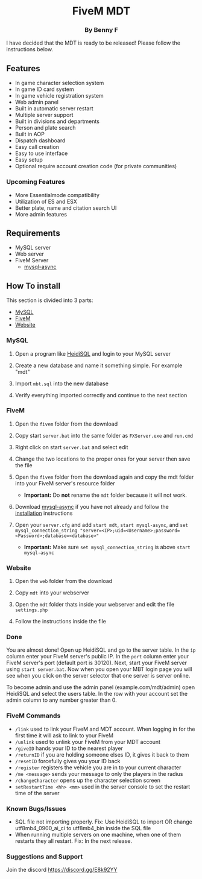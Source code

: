 <p align="center">
<h1 align="center">FiveM MDT</h1>
<h3 align="center">By Benny F</h3>
</p>

I have decided that the MDT is ready to be released! Please follow the instructions below.

## Features
- In game character selection system
- In game ID card system
- In game vehicle registration system
- Web admin panel
- Built in automatic server restart
- Multiple server support
- Built in divisions and departments
- Person and plate search
- Built in AOP
- Dispatch dashboard
- Easy call creation
- Easy to use interface
- Easy setup
- Optional require account creation code (for private communities)

### Upcoming Features
- More Essentialmode compatibility
- Utilization of ES and ESX
- Better plate, name and citation search UI
- More admin features

## Requirements
- MySQL server
- Web server
- FiveM Server
     - [mysql-async](https://github.com/brouznouf/fivem-mysql-async)

## How To install
This section is divided into 3 parts:
- [MySQL](https://github.com/BennyFaelz/FiveM-MDT/blob/master/README.md#mysql)
- [FiveM](https://github.com/BennyFaelz/FiveM-MDT/blob/master/README.md#fivem)
- [Website](https://github.com/BennyFaelz/FiveM-MDT/blob/master/README.md#website)

### MySQL
1. Open a program like [HeidiSQL](https://www.heidisql.com/) and login to your MySQL server

2. Create a new database and name it something simple. For example "mdt"

3. Import `mbt.sql` into the new database

4. Verify everything imported correctly and continue to the next section

### FiveM
1. Open the `fivem` folder from the download

2. Copy start `server.bat` into the same folder as `FXServer.exe` and `run.cmd`

3. Right click on start `server.bat` and select edit

4. Change the two locations to the proper ones for your server then save the file

5. Open the `fivem` folder from the download again and copy the mdt folder into your FiveM server's  resource folder

     - **Important:** Do **not** rename the `mdt` folder because it will not work.
     
6. Download [mysql-async](https://github.com/brouznouf/fivem-mysql-async) if you have not already and follow the [installation](https://github.com/brouznouf/fivem-mysql-async#installation) instructions

7. Open your `server.cfg` and add `start mdt`, `start mysql-async`, and `set mysql_connection_string "server=<IP>;uid=<Username>;password=<Password>;database=<database>"`
     - **Important:** Make sure `set mysql_connection_string` is above `start mysql-async`
     
### Website
1. Open the `web` folder from the download

2. Copy `mdt` into your webserver

3. Open the `mdt` folder thats inside your webserver and edit the file `settings.php`

4. Follow the instructions inside the file

### Done
You are almost done! Open up HeidiSQL and go to the server table. In the `ip` column enter your FiveM server's public IP. In the `port` column enter your FiveM server's port (default port is 30120). Next, start your FiveM server using `start server.bat`. Now when you open your MBT login page you will see when you click on the server selector that one server is server online.

To become admin and use the admin panel (example.com/mdt/admin) open HeidiSQL and select the users table. In the row with your account set the admin column to any number greater than 0. 

### FiveM Commands
- `/link` used to link your FiveM and MDT account. When logging in for the first time it will ask to link to your FiveM
- `/unlink` used to unlink your FiveM from your MDT account
- `/giveID` hands your ID to the nearest player
- `/returnID` if you are holding someone elses ID, it gives it back to them
- `/resetID` forcefully gives you your ID back
- `/register` registers the vehicle you are in to your current character
- `/me <message>` sends your message to only the players in the radius
- `/changeCharacter` opens up the character selection screen
- `setRestartTime <hh> <mm>` used in the server console to set the restart time of the server


### Known Bugs/Issues
- SQL file not importing properly. Fix: Use HeidiSQL to import OR change utf8mb4_0900_ai_ci to utf8mb4_bin inside the SQL file
- When running multiple servers on one machine, when one of them restarts they all restart. Fix: In the next release.

### Suggestions and Support
Join the discord
https://discord.gg/E8k92YY

